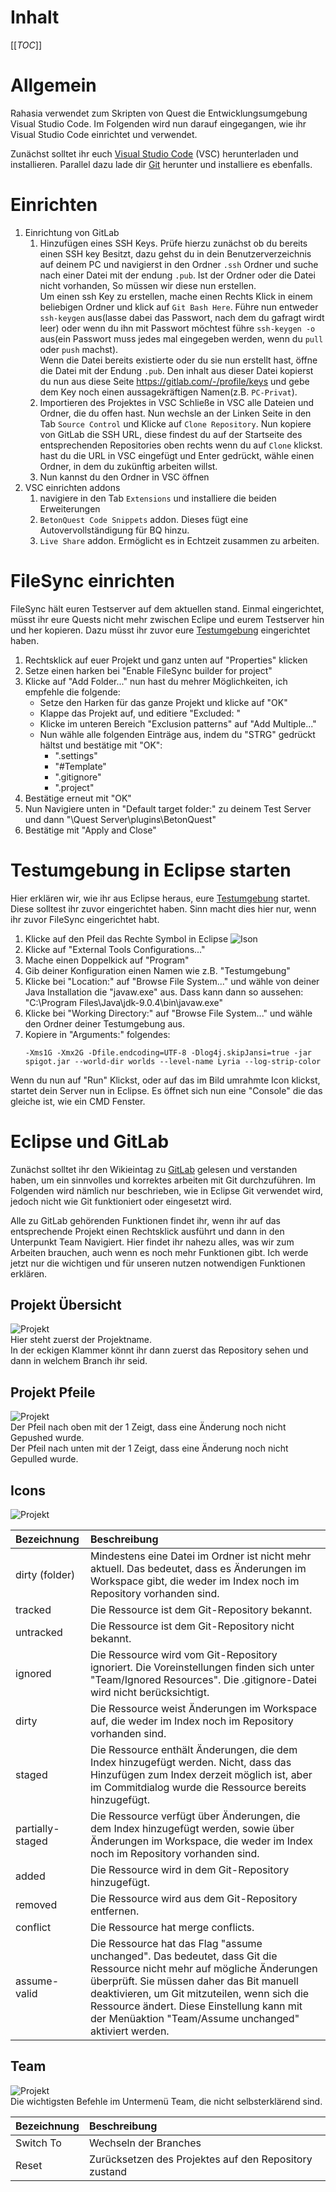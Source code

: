 # Inhalt

[[_TOC_]]

# Allgemein

Rahasia verwendet zum Skripten von Quest die Entwicklungsumgebung Visual Studio Code. Im Folgenden wird nun darauf eingegangen, wie ihr Visual Studio Code einrichtet und verwendet.

Zunächst solltet ihr euch [Visual Studio Code](https://code.visualstudio.com/) (VSC) herunterladen und installieren.
Parallel dazu lade dir [Git](https://git-scm.com/downloads) herunter und installiere es ebenfalls.

# Einrichten

1. Einrichtung von GitLab
    1. Hinzufügen eines SSH Keys.
       Prüfe hierzu zunächst ob du bereits einen SSH key Besitzt, dazu gehst du in dein Benutzerverzeichnis auf deinem PC und navigierst in den Ordner `.ssh` Ordner und suche nach einer Datei mit der endung `.pub`. Ist der Ordner oder die Datei nicht vorhanden, So müssen wir diese nun erstellen.  
       Um einen ssh Key zu erstellen, mache einen Rechts Klick in einem beliebigen Ordner und klick auf `Git Bash Here`. Führe nun entweder `ssh-keygen` aus(lasse dabei das Passwort, nach dem du gafragt wirdt leer) oder wenn du ihn mit Passwort möchtest führe `ssh-keygen -o` aus(ein Passwort muss jedes mal eingegeben werden, wenn du `pull` oder `push` machst).  
       Wenn die Datei bereits existierte oder du sie nun erstellt hast, öffne die Datei mit der Endung `.pub`. Den inhalt aus dieser Datei kopierst du nun aus diese Seite https://gitlab.com/-/profile/keys und gebe dem Key noch einen aussagekräftigen Namen(z.B. `PC-Privat`).
    2. Importieren des Projektes in VSC
       Schließe in VSC alle Dateien und Ordner, die du offen hast. Nun wechsle an der Linken Seite in den Tab `Source Control` und Klicke auf `Clone Repository`. Nun kopiere von GitLab die SSH URL, diese findest du auf der Startseite des entsprechenden Repositories oben rechts wenn du auf `Clone` klickst. hast du die URL in VSC eingefügt und Enter gedrückt, wähle einen Ordner, in dem du zukünftig arbeiten willst.
    3. Nun kannst du den Ordner in VSC öffnen
2. VSC einrichten addons
    1. navigiere in den Tab `Extensions` und installiere die beiden Erweiterungen
    2. `BetonQuest Code Snippets` addon. Dieses fügt eine Autovervollständigung für BQ hinzu.
    3. `Live Share` addon. Ermöglicht es in Echtzeit zusammen zu arbeiten.

# FileSync einrichten

FileSync hält euren Testserver auf dem aktuellen stand. Einmal eingerichtet, müsst ihr eure Quests nicht mehr zwischen Eclipe und eurem Testserver hin und her kopieren. Dazu müsst ihr zuvor eure [Testumgebung](/Einführung/Testumgebung) eingerichtet haben.  
1. Rechtsklick auf euer Projekt und ganz unten auf "Properties" klicken
2. Setze einen harken bei "Enable FileSync builder for project"
3. Klicke auf "Add Folder..." nun hast du mehrer Möglichkeiten, ich empfehle die folgende:
   - Setze den Harken für das ganze Projekt und klicke auf "OK"
   - Klappe das Projekt auf, und editiere "Excluded: "
   - Klicke im unteren Bereich "Exclusion patterns" auf "Add Multiple..."
   - Nun wähle alle folgenden Einträge aus, indem du "STRG" gedrückt hältst und bestätige mit "OK":
      - ".settings"
      - "#Template"
      - ".gitignore"
      - ".project"
4. Bestätige erneut mit "OK"
5. Nun Navigiere unten in "Default target folder:" zu deinem Test Server und dann "\Quest Server\plugins\BetonQuest"
6. Bestätige mit "Apply and Close"

# Testumgebung in Eclipse starten

Hier erklären wir, wie ihr aus Eclipse heraus, eure [Testumgebung](/Einführung/Testumgebung) startet. Diese solltest ihr zuvor eingerichtet haben. Sinn macht dies hier nur, wenn ihr zuvor FileSync eingerichtet habt.  
1. Klicke auf den Pfeil das Rechte Symbol in Eclipse ![Ison](https://cdn.discordapp.com/attachments/520955035832811521/619116310323789864/unknown.png)
2. Klicke auf "External Tools Configurations..."
3. Mache einen Doppelkick auf "Program"
4. Gib deiner Konfiguration einen Namen wie z.B. "Testumgebung"
5. Klicke bei "Location:" auf "Browse File System..." und wähle von deiner Java Installation die "javaw.exe" aus. Dass kann dann so aussehen: "C:\Program Files\Java\jdk-9.0.4\bin\javaw.exe"
6. Klicke bei "Working Directory:" auf "Browse File System..." und wähle den Ordner deiner Testumgebung aus.
7. Kopiere in "Arguments:" folgendes:
   ```
   -Xms1G -Xmx2G -Dfile.endcoding=UTF-8 -Dlog4j.skipJansi=true -jar spigot.jar --world-dir worlds --level-name Lyria --log-strip-color
   ```
Wenn du nun auf "Run" Klickst, oder auf das im Bild umrahmte Icon klickst, startet dein Server nun in Eclipse. Es öffnet sich nun eine "Console" die das gleiche ist, wie ein CMD Fenster.

# Eclipse und GitLab

Zunächst solltet ihr den Wikieintag zu [GitLab](/Einführung/GitLab) gelesen und verstanden haben, um ein sinnvolles und korrektes arbeiten mit Git durchzuführen. Im Folgenden wird nämlich nur beschrieben, wie in Eclipse Git verwendet wird, jedoch nicht wie Git funktioniert oder eingesetzt wird.

Alle zu GitLab gehörenden Funktionen findet ihr, wenn ihr auf das entsprechende Projekt einen Rechtsklick ausführt und dann in den Unterpunkt Team Navigiert. Hier findet ihr nahezu alles, was wir zum Arbeiten brauchen, auch wenn es noch mehr Funktionen gibt. Ich werde jetzt nur die wichtigen und für unseren nutzen notwendigen Funktionen erklären.
## Projekt Übersicht  
   ![Projekt](https://cdn.discordapp.com/attachments/520955035832811521/613702467045163027/unknown.png)  
   Hier steht zuerst der Projektname.  
   In der eckigen Klammer könnt ihr dann zuerst das Repository sehen und dann in welchem Branch ihr seid.
## Projekt Pfeile  
   ![Projekt](https://cdn.discordapp.com/attachments/520955035832811521/613702522703446026/unknown.png)  
   Der Pfeil nach oben mit der 1 Zeigt, dass eine Änderung noch nicht Gepushed wurde.  
   Der Pfeil nach unten mit der 1 Zeigt, dass eine Änderung noch nicht Gepulled wurde.
## Icons  
   ![Projekt](https://cdn.discordapp.com/attachments/520955035832811521/613701629509763073/IconDecorations.png)  

   | Bezeichnung   | Beschreibung   |
   |:--- |:--- |
   | dirty (folder)   | Mindestens eine Datei im Ordner ist nicht mehr aktuell. Das bedeutet, dass es Änderungen im Workspace gibt, die weder im Index noch im Repository vorhanden sind.
   | tracked          | Die Ressource ist dem Git-Repository bekannt.
   | untracked        | Die Ressource ist dem Git-Repository nicht bekannt.
   | ignored          | Die Ressource wird vom Git-Repository ignoriert. Die Voreinstellungen finden sich unter "Team/Ignored Resources". Die .gitignore-Datei wird nicht berücksichtigt.
   | dirty            | Die Ressource weist Änderungen im Workspace auf, die weder im Index noch im Repository vorhanden sind.
   | staged           | Die Ressource enthält Änderungen, die dem Index hinzugefügt werden. Nicht, dass das Hinzufügen zum Index derzeit möglich ist, aber im Commitdialog wurde die Ressource bereits hinzugefügt.
   | partially-staged | Die Ressource verfügt über Änderungen, die dem Index hinzugefügt werden, sowie über Änderungen im Workspace, die weder im Index noch im Repository vorhanden sind.
   | added            | Die Ressource wird in dem Git-Repository hinzugefügt.
   | removed          | Die Ressource wird aus dem Git-Repository entfernen.
   | conflict         | Die Ressource  hat merge conflicts.
   | assume-valid     | Die Ressource hat das Flag "assume unchanged". Das bedeutet, dass Git die Ressource nicht mehr auf mögliche Änderungen überprüft. Sie müssen daher das Bit manuell deaktivieren, um Git mitzuteilen, wenn sich die Ressource ändert. Diese Einstellung kann mit der Menüaktion "Team/Assume unchanged" aktiviert werden.

## Team  
   ![Projekt](https://cdn.discordapp.com/attachments/520955035832811521/615593997150322689/unknown.png)  
   Die wichtigsten Befehle im Untermenü Team, die nicht selbsterklärend sind.

   | Bezeichnung   | Beschreibung   |
   |:--- |:--- |
   | Switch To   | Wechseln der Branches
   | Reset       | Zurücksetzen des Projektes auf den Repository zustand